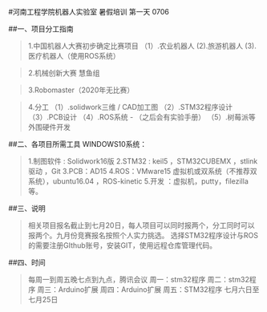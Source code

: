 #河南工程学院机器人实验室 暑假培训  第一天 0706

##一、项目分工指南
>1.中国机器人大赛初步确定比赛项目
（1）.农业机器人
(2).旅游机器人
(3).医疗机器人（使用ROS系统）

>2.机械创新大赛
慧鱼组

>3.Robomaster（2020年无比赛）

>4.分工
（1）.solidwork三维 / CAD加工图
（2）.STM32程序设计
（3）.PCB设计
（4）.ROS系统 - （之后会有实验手册）
（5）.树莓派等外围硬件开发

##二、各项目所需工具
WINDOWS10系统：
>1.制图软件  :  Solidwork16版
>2.STM32     :  keil5 ，STM32CUBEMX ，stlink驱动 ，Git
>3.PCB：AD15
>4.ROS：VMware15 虚拟机或双系统（不推荐双系统），ubuntu16.04  ，ROS-kinetic 
>5.开发  ：虚拟机，putty，filezilla等。


##三、说明
>相关项目报名截止到七月20日，每人项目可以同时报两个，分工同时可以报两个。九月份竞赛报名按照个人实力挑选。
>选择STM32程序设计与ROS的需要注册GIthub账号，安装GIT，使用远程仓库管理代码。

##四、时间
>每周一到周五晚七点到九点，腾讯会议
周一：stm32程序
周二：stm32程序
周三：Arduino扩展
周四：Arduino扩展
周五：STM32程序
七月六日至七月25日




